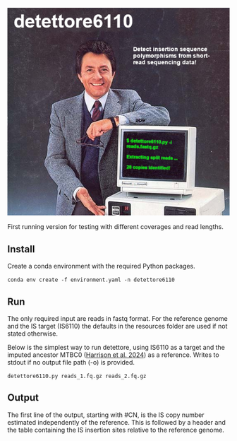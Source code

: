 ![](detettore_ad.png)

First running version for testing with different coverages and read lengths.

## Install
Create a conda environment with the required Python packages.

```{bash}
conda env create -f environment.yaml -n detettore6110
```

## Run 
The only required input are reads in fastq format. For the reference genome and the IS target (IS6110) the defaults in the resources folder are used if not stated otherwise. 

Below is the simplest way to run detettore, using IS6110 as a target and the imputed ancestor MTBC0 ([Harrison et al. 2024](https://doi.org/10.1099%2Fmgen.0.001165)) as a reference. Writes to stdout if no output file path (-o) is provided.

```{bash}
detettore6110.py reads_1.fq.gz reads_2.fq.gz
```

## Output
The first line of the output, starting with #CN, is the IS copy number estimated independently of the reference. This is followed by a header and the table containing the IS insertion sites relative to the reference genome. 